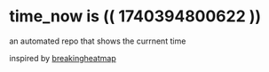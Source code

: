 # time_now is (( 1740394800622 ))

an automated repo that shows the currnent time

inspired by [breakingheatmap](https://github.com/breakingheatmap/breakingheatmap)